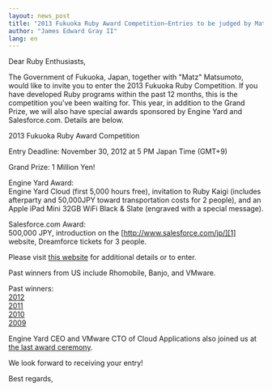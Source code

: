 ```yaml
---
layout: news_post
title: "2013 Fukuoka Ruby Award Competition—Entries to be judged by Matz"
author: "James Edward Gray II"
lang: en
---
```


Dear Ruby Enthusiasts,

The Government of Fukuoka, Japan, together with \"Matz\" Matsumoto,
would like to invite you to enter the 2013 Fukuoka Ruby Competition. If
you have developed Ruby programs within the past 12 months, this is the
competition you\'ve been waiting for. This year, in addition to the
Grand Prize, we will also have special awards sponsored by Engine Yard
and Salesforce.com. Details are below.

2013 Fukuoka Ruby Award Competition

Entry Deadline: November 30, 2012 at 5 PM Japan Time (GMT+9)

Grand Prize: 1 Million Yen!

Engine Yard Award:<br>
Engine Yard Cloud (first 5,000 hours free), invitation to Ruby Kaigi
(includes afterparty and 50,000JPY toward transportation costs for 2
people), and an Apple iPad Mini 32GB WiFi Black &amp; Slate (engraved
with a special message).

Salesforce.com Award:<br>
500,000 JPY, introduction on the [http://www.salesforce.com/jp/][1]
website, Dreamforce tickets for 3 people.

Please visit [this website][2] for additional details or to enter.

Past winners from US include Rhomobile, Banjo, and VMware.

Past winners:<br>
[2012][3]<br>
[2011][4]<br>
[2010][5]<br>
[2009][6]

Engine Yard CEO and VMware CTO of Cloud Applications also joined us at
[the last award ceremony][7].

We look forward to receiving your entry!

Best regards,



[1]: http://www.salesforce.com/jp/
[2]: http://www.digitalfukuoka.jp/events/index_en.html
[3]: http://www.myfukuoka.com/news/2012-fukuoka-ruby-award-winners.html
[4]: http://www.myfukuoka.com/news/2011-fukuoka-ruby-award-winners.html
[5]: http://www.myfukuoka.com/news/2010-fukuoka-ruby-award-winners.html
[6]: http://www.myfukuoka.com/events/2009-fukuoka-ruby-award-winners.html
[7]: http://www.myfukuoka.com/events/2012-fukuoka-ruby-forum.html

